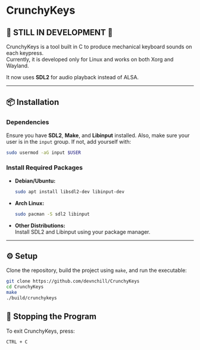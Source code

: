 # CrunchyKeys

## 🚧 STILL IN DEVELOPMENT 🚧

CrunchyKeys is a tool built in C to produce mechanical keyboard sounds on each keypress.  
Currently, it is developed only for Linux and works on both Xorg and Wayland.

It now uses **SDL2** for audio playback instead of ALSA.

---

## 📦 Installation

### Dependencies

Ensure you have **SDL2**, **Make**, and **Libinput** installed.
Also, make sure your user is in the `input` group. If not, add yourself with:

```bash
sudo usermod -aG input $USER
```

### Install Required Packages

- **Debian/Ubuntu:**
  ```bash
  sudo apt install libsdl2-dev libinput-dev
  ```
- **Arch Linux:**
  ```bash
  sudo pacman -S sdl2 libinput
  ```
- **Other Distributions:**  
  Install SDL2 and Libinput using your package manager.

---

## ⚙️ Setup

Clone the repository, build the project using `make`, and run the executable:

```bash
git clone https://github.com/devnchill/CrunchyKeys
cd CrunchyKeys
make
./build/crunchykeys
```

## 🛑 Stopping the Program

To exit CrunchyKeys, press:

```bash
CTRL + C
```
